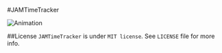 #JAMTimeTracker

![Animation](https://github.com/pjamroz/JAMTimeTracker/blob/master/assest/animation.gif)

##License
`JAMTimeTracker` is under `MIT license`. See `LICENSE` file for more info.
